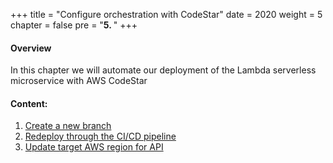 +++
title = "Configure orchestration with CodeStar"
date = 2020
weight = 5
chapter = false
pre = "<b>5. </b>"
+++

#### Overview

In this chapter we will automate our deployment of the Lambda serverless microservice with AWS CodeStar


#### Content:
1. [Create a new branch](5.1-create-new-branch/)
2. [Redeploy through the CI/CD pipeline](5.2-redeploy-through-cicd-pipeline/)
3. [Update target AWS region for API](5.3-update-target-region/)